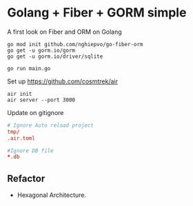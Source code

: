 # Golang + Fiber + GORM simple

A first look on Fiber and ORM on Golang

```shell
go mod init github.com/nghiepvo/go-fiber-orm
go get -u gorm.io/gorm
go get -u gorm.io/driver/sqlite

go run main.go
```

Set up <https://github.com/cosmtrek/air>  

```shell
air init
air server --port 3000
```

Update on gitignore

```conf
# Ignore Auto reload project
tmp/
.air.toml

#Ignore DB file
*.db
```

## Refactor

- Hexagonal Architecture.
